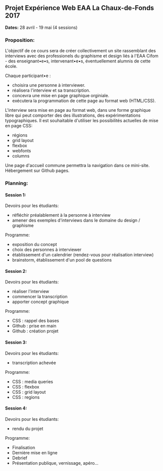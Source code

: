 ## Projet Expérience Web EAA La Chaux-de-Fonds 2017

**Dates:** 28 avril - 19 mai (4 sessions)

### Proposition: 

L'objectif de ce cours sera de créer collectivement un site rassemblant des interviews avec des professionels du graphisme et design liés à l'EAA Cifom - des enseignant•e•s, intervenant•e•s, éventuellement alumnis de cette école.

Chaque participant•e : 

* choisira une personne à interviewer.
* réalisera l'interview et sa transcription.
* concevra une mise en page graphique orginiale.
* exécutera la programmation de cette page au format web (HTML/CSS).

L'interview sera mise en page au format web, dans une forme graphique libre qui peut comporter des des illustrations, des expérimentations typographiques. Il est souhaitable d'utiliser les possibilités actuelles de mise en page CSS: 

* régions
* grid layout
* flexbox
* webfonts
* columns

Une page d'accueil commune permettra la navigation dans ce mini-site. Hébergement sur Github pages.

<h3>Planning:</h3>

#### Session 1:

Devoirs pour les étudiants:
- réfléchir préalablement à la personne à interview
- amener des exemples d'interviews dans le domaine du design / graphisme

Programme:
* exposition du concept
* choix des personnes à interviewer
* établissement d'un calendrier (rendez-vous pour réalisation interview)
* brainstorm, établissement d'un pool de questions

#### Session 2:

Devoirs pour les étudiants: 
- réaliser l'interview
- commencer la transcription
- apporter concept graphique

Programme:
* CSS : rappel des bases
* Github : prise en main
* Github : création projet

#### Session 3:

Devoirs pour les étudiants: 
- transcription achevée

Programme:
* CSS : media queries
* CSS : flexbox
* CSS : grid layout
* CSS : regions

#### Session 4:

Devoirs pour les étudiants: 
- rendu du projet

Programme:
* Finalisation
* Dernière mise en ligne
* Debrief
* Présentation publique, vernissage, apéro...
